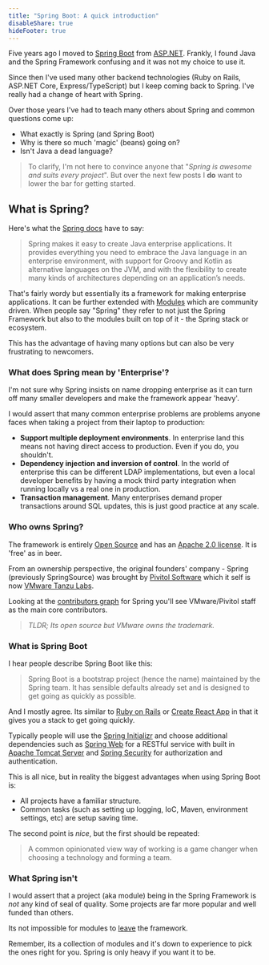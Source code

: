 ```yaml
---
title: "Spring Boot: A quick introduction"
disableShare: true
hideFooter: true
---
```


Five years ago I moved to [Spring Boot](https://spring.io/projects/spring-boot) from [ASP.NET](https://dotnet.microsoft.com/en-us/apps/aspnet). Frankly, I found Java and the Spring Framework confusing and it was not my choice to use it.

Since then I've used many other backend technologies (Ruby on Rails, ASP.NET Core, Express/TypeScript) but I keep coming back to Spring. I've really had a change of heart with Spring. 

Over those years I've had to teach many others about Spring and common questions come up:

- What exactly is Spring (and Spring Boot)
- Why is there so much 'magic' (beans) going on?
- Isn't Java a dead language?

> To clarify, I'm not here to convince anyone that "*Spring is awesome and suits every project*". But over the next few posts I **do** want to lower the bar for getting started.

## What **is** Spring?

Here's what the [Spring docs](https://docs.spring.io/spring-framework/docs/current/reference/html/overview.html#spring-introduction) have to say:

> Spring makes it easy to create Java enterprise applications. It provides everything you need to embrace the Java language in an enterprise environment, with support for Groovy and Kotlin as alternative languages on the JVM, and with the flexibility to create many kinds of architectures depending on an application’s needs.

That's fairly wordy but essentially its a framework for making enterprise applications. It can be further extended with [Modules](https://docs.spring.io/spring-framework/docs/3.0.0.M4/reference/html/ch01s02.html) which are community driven. When people say "Spring" they refer to not just the Spring Framework but also to the modules built on top of it - the Spring stack or ecosystem.

This has the advantage of having many options but can also be very frustrating to newcomers.

### What does Spring mean by 'Enterprise'?

I'm not sure why Spring insists on name dropping enterprise as it can turn off many smaller developers and make the framework appear 'heavy'.

I would assert that many common enterprise problems are problems anyone faces when taking a project from their laptop to production:

- **Support multiple deployment environments**. In enterprise land this means not having direct access to production. Even if you do, you shouldn't.
- **Dependency injection and inversion of control**. In the world of enterprise this can be different LDAP implementations, but even a local developer benefits by having a mock third party integration when running locally vs a real one in production.
- **Transaction management**. Many enterprises demand proper transactions around SQL updates, this is just good practice at any scale.

### Who owns Spring?

The framework is entirely [Open Source](https://github.com/spring-projects/spring-framework) and has an [Apache 2.0 license](https://tldrlegal.com/license/apache-license-2.0-(apache-2.0)). It is 'free' as in beer.

From an ownership perspective, the original founders' company  - Spring (previously SpringSource) was brought by [Pivitol Software](https://en.wikipedia.org/wiki/Pivotal_Software) which it self is now [VMware Tanzu Labs](https://tanzu.vmware.com/content/blog/vmware-tanzu-labs-new-name).

Looking at the [contributors graph](https://github.com/spring-projects/spring-framework/graphs/contributors) for Spring you'll see VMware/Pivitol staff as the main core contributors.

> *TLDR; Its open source but VMware owns the trademark.*

### What is Spring Boot

I hear people describe Spring Boot like this: 

> Spring Boot is a bootstrap project (hence the name) maintained by the Spring team. It has sensible defaults already set and is designed to get going as quickly as possible.

And I mostly agree. Its similar to [Ruby on Rails](https://rubyonrails.org/) or [Create React App](https://reactjs.org/docs/create-a-new-react-app.html) in that it gives you a stack to get going quickly.

Typically people will use the [Spring Initializr](https://start.spring.io/) and choose additional dependencies such as [Spring Web](https://search.maven.org/artifact/org.springframework/spring-web) for a RESTful service with built in [Apache Tomcat Server](https://tomcat.apache.org/) and [Spring Security](https://spring.io/projects/spring-security) for authorization and authentication.

This is all nice, but in reality the biggest advantages when using Spring Boot is:

- All projects have a familiar structure.
- Common tasks (such as setting up logging, IoC, Maven, environment settings, etc) are setup saving time.

The second point is *nice*, but the first should be repeated:

> A common opinionated view way of working is a game changer when choosing a technology and forming a team.

### What Spring isn't

I would assert that a project (aka module) being in the Spring Framework is *not* any kind of seal of quality. Some projects are far more popular and well funded than others. 

Its not impossible for modules to [leave](https://spring.io/blog/2018/12/12/spring-cloud-greenwich-rc1-available-now#spring-cloud-netflix-projects-entering-maintenance-mode) the framework. 

Remember, its a collection of modules and it's down to experience to pick the ones right for you. Spring is only heavy if you want it to be.